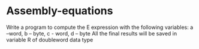 # Assembly-equations
Write a program to compute the E expression with the following variables:
a –word, b – byte, c - word, d – byte
All the final results will be saved in variable R of doubleword data type
